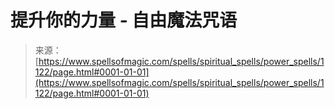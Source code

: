 <!--yml

分类：未分类

日期：2024-06-12 18:33:57

-->

# 提升你的力量 - 自由魔法咒语

> 来源：[https://www.spellsofmagic.com/spells/spiritual_spells/power_spells/1122/page.html#0001-01-01](https://www.spellsofmagic.com/spells/spiritual_spells/power_spells/1122/page.html#0001-01-01)
